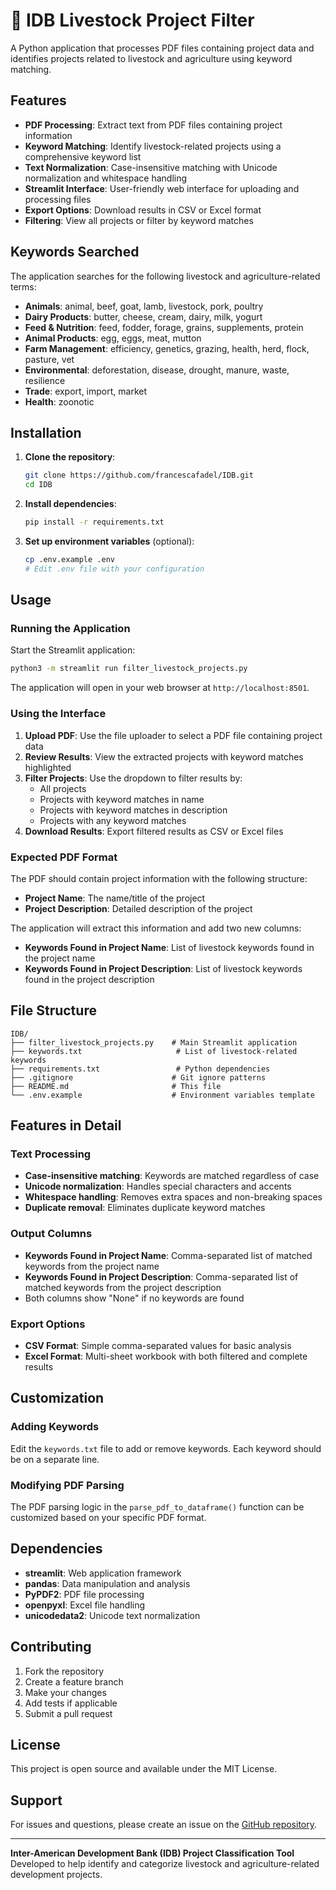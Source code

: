 # 🐄 IDB Livestock Project Filter

A Python application that processes PDF files containing project data and identifies projects related to livestock and agriculture using keyword matching.

## Features

- **PDF Processing**: Extract text from PDF files containing project information
- **Keyword Matching**: Identify livestock-related projects using a comprehensive keyword list
- **Text Normalization**: Case-insensitive matching with Unicode normalization and whitespace handling
- **Streamlit Interface**: User-friendly web interface for uploading and processing files
- **Export Options**: Download results in CSV or Excel format
- **Filtering**: View all projects or filter by keyword matches

## Keywords Searched

The application searches for the following livestock and agriculture-related terms:

- **Animals**: animal, beef, goat, lamb, livestock, pork, poultry
- **Dairy Products**: butter, cheese, cream, dairy, milk, yogurt
- **Feed & Nutrition**: feed, fodder, forage, grains, supplements, protein
- **Animal Products**: egg, eggs, meat, mutton
- **Farm Management**: efficiency, genetics, grazing, health, herd, flock, pasture, vet
- **Environmental**: deforestation, disease, drought, manure, waste, resilience
- **Trade**: export, import, market
- **Health**: zoonotic

## Installation

1. **Clone the repository**:
   ```bash
   git clone https://github.com/francescafadel/IDB.git
   cd IDB
   ```

2. **Install dependencies**:
   ```bash
   pip install -r requirements.txt
   ```

3. **Set up environment variables** (optional):
   ```bash
   cp .env.example .env
   # Edit .env file with your configuration
   ```

## Usage

### Running the Application

Start the Streamlit application:

```bash
python3 -m streamlit run filter_livestock_projects.py
```

The application will open in your web browser at `http://localhost:8501`.

### Using the Interface

1. **Upload PDF**: Use the file uploader to select a PDF file containing project data
2. **Review Results**: View the extracted projects with keyword matches highlighted
3. **Filter Projects**: Use the dropdown to filter results by:
   - All projects
   - Projects with keyword matches in name
   - Projects with keyword matches in description
   - Projects with any keyword matches
4. **Download Results**: Export filtered results as CSV or Excel files

### Expected PDF Format

The PDF should contain project information with the following structure:
- **Project Name**: The name/title of the project
- **Project Description**: Detailed description of the project

The application will extract this information and add two new columns:
- **Keywords Found in Project Name**: List of livestock keywords found in the project name
- **Keywords Found in Project Description**: List of livestock keywords found in the project description

## File Structure

```
IDB/
├── filter_livestock_projects.py    # Main Streamlit application
├── keywords.txt                     # List of livestock-related keywords
├── requirements.txt                 # Python dependencies
├── .gitignore                      # Git ignore patterns
├── README.md                       # This file
└── .env.example                    # Environment variables template
```

## Features in Detail

### Text Processing
- **Case-insensitive matching**: Keywords are matched regardless of case
- **Unicode normalization**: Handles special characters and accents
- **Whitespace handling**: Removes extra spaces and non-breaking spaces
- **Duplicate removal**: Eliminates duplicate keyword matches

### Output Columns
- **Keywords Found in Project Name**: Comma-separated list of matched keywords from the project name
- **Keywords Found in Project Description**: Comma-separated list of matched keywords from the project description
- Both columns show "None" if no keywords are found

### Export Options
- **CSV Format**: Simple comma-separated values for basic analysis
- **Excel Format**: Multi-sheet workbook with both filtered and complete results

## Customization

### Adding Keywords
Edit the `keywords.txt` file to add or remove keywords. Each keyword should be on a separate line.

### Modifying PDF Parsing
The PDF parsing logic in the `parse_pdf_to_dataframe()` function can be customized based on your specific PDF format.

## Dependencies

- **streamlit**: Web application framework
- **pandas**: Data manipulation and analysis
- **PyPDF2**: PDF file processing
- **openpyxl**: Excel file handling
- **unicodedata2**: Unicode text normalization

## Contributing

1. Fork the repository
2. Create a feature branch
3. Make your changes
4. Add tests if applicable
5. Submit a pull request

## License

This project is open source and available under the MIT License.

## Support

For issues and questions, please create an issue on the [GitHub repository](https://github.com/francescafadel/IDB/issues).

---

**Inter-American Development Bank (IDB) Project Classification Tool**  
Developed to help identify and categorize livestock and agriculture-related development projects.
